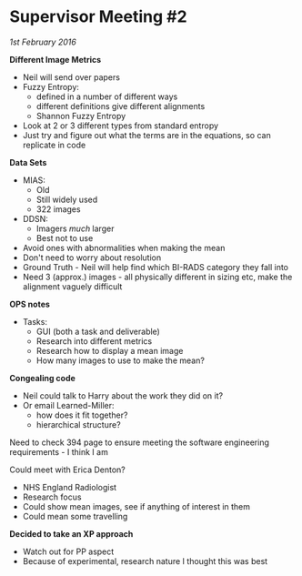 Supervisor Meeting #2
====
*1st February 2016*

**Different Image Metrics**
* Neil will send over papers
* Fuzzy Entropy:
	* defined in a number of different ways 
	* different definitions give different alignments
	* Shannon Fuzzy Entropy
* Look at 2 or 3 different types from standard entropy
* Just try and figure out what the terms are in the equations, so can replicate in code

**Data Sets**
* MIAS:
	* Old
	* Still widely used
	* 322 images 
* DDSN:
	* Imagers *much* larger
	* Best not to use
* Avoid ones with abnormalities when making the mean
* Don't need to worry about resolution
* Ground Truth - Neil will help find which BI-RADS category they fall into
* Need 3 (approx.) images - all physically different in sizing etc, make the alignment vaguely difficult

**OPS notes**
* Tasks:
	* GUI (both a task and deliverable)
	* Research into different metrics
	* Research how to display a mean image
	* How many images to use to make the mean?

**Congealing code**
* Neil could talk to Harry about the work they did on it?
* Or email Learned-Miller:
	* how does it fit together?
	* hierarchical structure?

Need to check 394 page to ensure meeting the software engineering requirements - I think I am 

Could meet with Erica Denton?
* NHS England Radiologist
* Research focus 
* Could show mean images, see if anything of interest in them
* Could mean some travelling 

**Decided to take an XP approach**
* Watch out for PP aspect
* Because of experimental, research nature I thought this was best 
